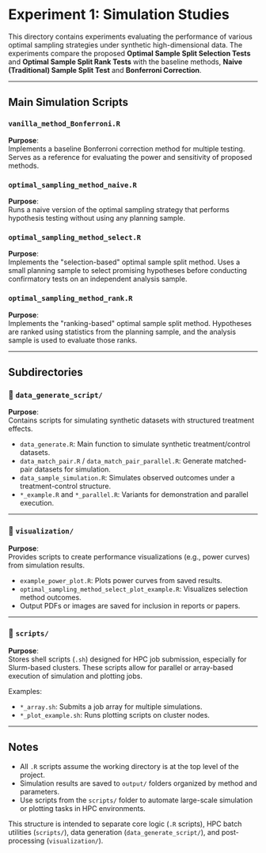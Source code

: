 # Experiment 1: Simulation Studies

This directory contains experiments evaluating the performance of various optimal sampling strategies under synthetic high-dimensional data. The experiments compare the proposed **Optimal Sample Split Selection Tests** and **Optimal Sample Split Rank Tests** with the baseline methods, **Naive (Traditional) Sample Split Test** and **Bonferroni Correction**. 

---

## Main Simulation Scripts

### `vanilla_method_Bonferroni.R`
**Purpose**:  
Implements a baseline Bonferroni correction method for multiple testing. Serves as a reference for evaluating the power and sensitivity of proposed methods.

### `optimal_sampling_method_naive.R`
**Purpose**:  
Runs a naive version of the optimal sampling strategy that performs hypothesis testing without using any planning sample.

### `optimal_sampling_method_select.R`
**Purpose**:  
Implements the "selection-based" optimal sample split method. Uses a small planning sample to select promising hypotheses before conducting confirmatory tests on an independent analysis sample.

### `optimal_sampling_method_rank.R`
**Purpose**:  
Implements the "ranking-based" optimal sample split method. Hypotheses are ranked using statistics from the planning sample, and the analysis sample is used to evaluate those ranks.

---

## Subdirectories

### 📁 `data_generate_script/`
**Purpose**:  
Contains scripts for simulating synthetic datasets with structured treatment effects.

- `data_generate.R`: Main function to simulate synthetic treatment/control datasets.
- `data_match_pair.R` / `data_match_pair_parallel.R`: Generate matched-pair datasets for simulation.
- `data_sample_simulation.R`: Simulates observed outcomes under a treatment-control structure.
- `*_example.R` and `*_parallel.R`: Variants for demonstration and parallel execution.

---

### 📁 `visualization/`
**Purpose**:  
Provides scripts to create performance visualizations (e.g., power curves) from simulation results.

- `example_power_plot.R`: Plots power curves from saved results.
- `optimal_sampling_method_select_plot_example.R`: Visualizes selection method outcomes.
- Output PDFs or images are saved for inclusion in reports or papers.

---

### 📁 `scripts/`
**Purpose**:  
Stores shell scripts (`.sh`) designed for HPC job submission, especially for Slurm-based clusters. These scripts allow for parallel or array-based execution of simulation and plotting jobs.

Examples:
- `*_array.sh`: Submits a job array for multiple simulations.
- `*_plot_example.sh`: Runs plotting scripts on cluster nodes.

---

## Notes

- All `.R` scripts assume the working directory is at the top level of the project.
- Simulation results are saved to `output/` folders organized by method and parameters.
- Use scripts from the `scripts/` folder to automate large-scale simulation or plotting tasks in HPC environments.

This structure is intended to separate core logic (`.R` scripts), HPC batch utilities (`scripts/`), data generation (`data_generate_script/`), and post-processing (`visualization/`).
